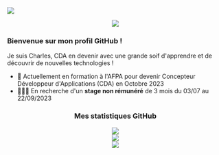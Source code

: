 <img align="center" src="https://i.imgur.com/OvyIhNg.png"/>

<p align="center">
  <a href="https://visitorbadge.io/status?path=https%3A%2F%2Fgithub.com%2Fcharlesfouquet"><img src="https://api.visitorbadge.io/api/visitors?path=https%3A%2F%2Fgithub.com%2Fcharlesfouquet&label=Page%20hits&labelColor=%23eeeeee&countColor=%2386c453" /></a>
</p>
  
<h3>Bienvenue sur mon profil GitHub !</h3>

Je suis Charles, CDA en devenir avec une grande soif d'apprendre et de découvrir de nouvelles technologies !

- 🌱 Actuellement en formation à l'AFPA pour devenir Concepteur Développeur d'Applications (CDA) en Octobre 2023
- 👨🏻‍💻 En recherche d'un <strong>stage non rémunéré</strong> de 3 mois du 03/07 au 22/09/2023

<h3 align="center">Mes statistiques GitHub</h3>

<p align="center">
  <img align="center" src="https://github-readme-stats-charlesfouquet.vercel.app/api?username=charlesfouquet&hide=stars&theme=vue&bg_color=00000000&hide_border=true&hide_title=true&title_color=86C453&icon_color=86C453&show_icons=true&text_color=6FA245&locale=fr&card_width=500"/>
  <br>
  <img src="https://streak-stats.demolab.com?user=charlesfouquet&theme=vue&background=00000000&hide_border=true&date_format=%5BY.%5Dn.j&mode=weekly&currStreakNum=86C453&sideLabels=6FA245&dates=598137&ring=86C453&sideNums=6FA245&currStreakLabel=6FA245&fire=97DD5E&locale=fr&card_width=600"/>
  <br>
  <img src="https://github-readme-stats-charlesfouquet.vercel.app/api/top-langs?username=charlesfouquet&layout=compact&theme=vue&bg_color=00000000&hide_border=true&hide_title=true&title_color=86C453&icon_color=86C453&show_icons=true&text_color=6FA245&locale=fr&card_width=450"/>
</p>
